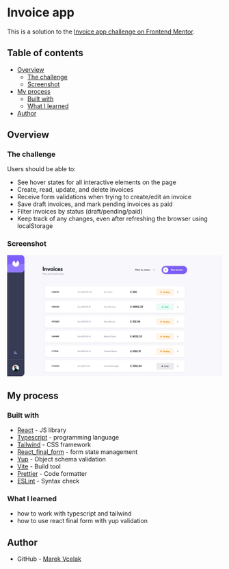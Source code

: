 # Invoice app

This is a solution to the [Invoice app challenge on Frontend Mentor](https://www.frontendmentor.io/challenges/invoice-app-i7KaLTQjl). 

## Table of contents

- [Overview](#overview)
  - [The challenge](#the-challenge)
  - [Screenshot](#screenshot)
- [My process](#my-process)
  - [Built with](#built-with)
  - [What I learned](#what-i-learned)
- [Author](#author)

## Overview

### The challenge

Users should be able to:

- See hover states for all interactive elements on the page
- Create, read, update, and delete invoices
- Receive form validations when trying to create/edit an invoice
- Save draft invoices, and mark pending invoices as paid
- Filter invoices by status (draft/pending/paid)
- Keep track of any changes, even after refreshing the browser using localStorage

### Screenshot

![](./src/assets/screenshot.jpg)

## My process

### Built with

- [React](https://reactjs.org/) - JS library
- [Typescript](https://www.typescriptlang.org/) - programming language
- [Tailwind](https://tailwindcss.com/) - CSS framework
- [React_final_form](https://final-form.org/react) - form state management
- [Yup](https://www.npmjs.com/package/yup) - Object schema validation
- [Vite](https://vitejs.dev/) - Build tool
- [Prettier](https://prettier.io/) - Code formatter
- [ESLint](https://eslint.org/) - Syntax check

### What I learned

- how to work with typescript and tailwind
- how to use react final form with yup validation

## Author

- GitHub - [Marek Vcelak](https://github.com/VcelakMarek)
